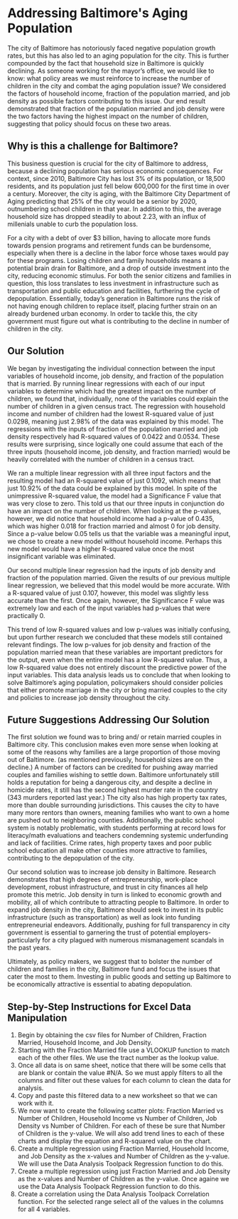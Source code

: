 # Addressing Baltimore's Aging Population
  The city of Baltimore has notoriously faced negative population growth rates, but this has also led to an aging population for the city. This is further compounded by the fact that household size in Baltimore is quickly declining. As someone working for the mayor’s office, we would like to know: what policy areas we must reinforce to increase the number of children in the city and combat the aging population issue?  We considered the factors of household income, fraction of the population married, and job density as possible factors contributing to this issue.  Our end result demonstrated that fraction of the population married and job density were the two factors having the highest impact on the number of children, suggesting that policy should focus on these two areas.

## Why is this a challenge for Baltimore?
  This business question is crucial for the city of Baltimore to address, because a declining population has serious economic consequences. For context, since 2010, Baltimore City has lost 3% of its population, or 18,500 residents, and its population just fell below 600,000 for the first time in over a century. Moreover, the city is aging, with the Baltimore City Department of Aging predicting that 25% of the city would be a senior by 2020, outnumbering school children in that year. In addition to this, the average household size has dropped steadily to about 2.23, with an influx of millenials unable to curb the population loss. 
  
  For a city with a debt of over $3 billion, having to allocate more funds towards pension programs and retirement funds can be burdensome, especially when there is a decline in the labor force whose taxes would pay for these programs. Losing children and family households means a  potential brain drain for Baltimore, and a drop of outside investment into the city, reducing economic stimulus. For both the senior citizens and families in question, this loss translates to less investment in infrastructure such as transportation and public education and facilities, furthering the cycle of depopulation. Essentially, today’s generation in Baltimore runs the risk of not having enough children to replace itself, placing further strain on an already burdened urban economy. In order to tackle this, the city government must figure out what is contributing to the decline in number of children in the city. 

## Our Solution
  We began by investigating the individual connection between the input variables of household income, job density, and fraction of the population that is married.  By running linear regressions with each of our  input variables to determine which had the greatest impact on the number of children, we found that, individually, none of the variables could explain the number of children in a given census tract.  The regression with household income and number of children had the lowest R-squared value of  just 0.0298, meaning just 2.98% of the data was explained by this model.  The regressions with the inputs of fraction of the population married and job density respectively had R-squared values of 0.0422 and 0.0534.  These results were surprising, since logically one could assume that each of the three inputs (household income, job density, and fraction married) would be heavily correlated with the number of children in a census tract.  

  We ran a multiple linear regression with all three input factors and the resulting model had an R-squared value of just 0.1092, which means that just 10.92% of the data could be explained by this model.  In spite of the unimpressive R-squared value, the model had a Significance F value that was very close to zero.  This told us that our three inputs in conjunction do have an impact on the number of children.  When looking at the p-values, however, we did notice that household income had a p-value of 0.435, which was higher 0.018 for fraction married and almost 0 for job density.  Since a p-value below 0.05 tells us that the variable was a meaningful input, we chose to create a new model without household income. Perhaps this new model would have a higher R-squared value once the most insignificant variable was eliminated.

  Our second multiple linear regression had the inputs of job density and fraction of the population married.  Given the results of our previous multiple linear regression, we believed that this model would be more accurate.  With a R-squared value of just 0.107, however, this model was slightly less accurate than the first.  Once again, however, the Significance F value was extremely low and each of the input variables had p-values that were practically 0.  

  This trend of low R-squared values and low p-values was initially confusing, but upon further research we concluded that these models still contained relevant findings.  The low p-values for job density and fraction of the population married mean that these variables are important predictors for the output, even when the entire model has a low R-squared value.  Thus, a low R-squared value does not entirely discount the predictive power of the input variables. This data analysis leads us to conclude that when looking to solve Baltimore’s aging population, policymakers should consider policies that either promote marriage in the city or bring married couples to the city and policies to increase job density throughout the city. 

## Future Suggestions Addressing Our Solution
  The first solution we found was to bring and/ or retain married couples in Baltimore city. This conclusion makes even more sense when looking at some of the reasons why families are a large proportion of those moving out of Baltimore. (as mentioned previously, household sizes are on the decline.)  A number of factors can be credited for pushing away married couples and families wishing to settle down. Baltimore unfortunately still holds a reputation for being a dangerous city, and despite a decline in homicide rates, it still has the second highest murder rate in the country (343 murders reported last year.) The city also has high property tax rates, more than double surrounding jurisdictions. This causes the city to have many more rentors than owners, meaning families who want to own a home are pushed out to neighboring counties. Additionally, the public school system is notably problematic, with students performing at record lows for literacy/math evaluations and teachers condemning systemic underfunding and lack of facilities. Crime rates, high property taxes and poor public school education all make other counties more attractive to families, contributing to the depopulation of the city.

  Our second solution was to increase job density in Baltimore. Research demonstrates that  high degrees of entrepreneurship, work-place development, robust infrastructure, and trust in city finances all help promote this metric. Job density in turn is linked to economic growth and mobility, all of which contribute to attracting people to Baltimore. In order to expand job density in the city, Baltimore should seek to invest in its public infrastructure (such as transportation) as well as look into funding entrepreneurial endeavors. Additionally, pushing for full transparency in city government is essential to garnering the trust of  potential employers- particularly for a city plagued with numerous mismanagement scandals in the past years.

  Ultimately, as policy makers, we suggest that to bolster the number of children and families in the city, Baltimore fund and focus the issues that cater the most to them. Investing in public goods and setting up Baltimore to be economically attractive is essential to abating depopulation.

  



## Step-by-Step Instructions for Excel Data Manipulation
1. Begin by obtaining the csv files for Number of Children, Fraction Married, Household Income, and Job Density.
2. Starting with the Fraction Married file use a VLOOKUP function to match each of the other files.  We use the tract number as the lookup value.
3. Once all data is on same sheet, notice that there will be some cells that are blank or contain the value #N/A.  So we must apply filters to all the columns and filter out these values for each column to clean the data for analysis.
4. Copy and paste this filtered data to a new worksheet so that we can work with it.
5. We now want to create the following scatter plots: Fraction Married vs Number of Children, Household Income vs Number of Children, Job Density vs Number of Children.  For each of these be sure that Number of Children is the y-value.  We will also add trend lines to each of these charts and display the equation and R-squared value on the chart.
6. Create a multiple regression using Fraction Married, Household Income, and Job Density as the x-values and Number of Children as the y-value.  We will use the Data Analysis Toolpack Regression function to do this.
7. Create a multiple regression using just Fraction Married and Job Density as the x-values and Number of Children as the y-value.  Once againe we use the Data Analysis Toolpack Regression function to do this.
8. Create a correlation using the Data Analysis Toolpack Correlation function.  For the selected range select all of the values in the columns for all 4 variables.

